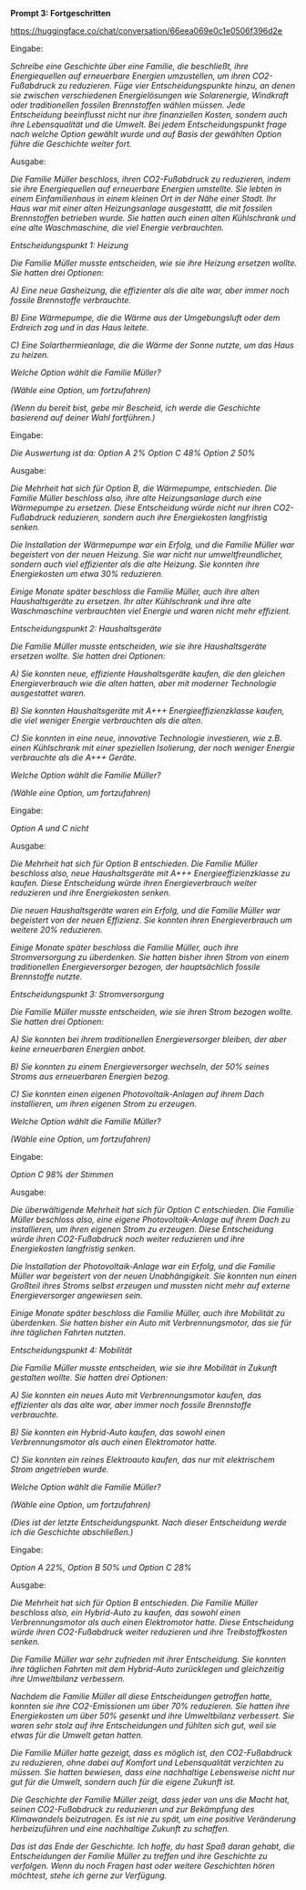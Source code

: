 **Prompt 3: Fortgeschritten**

https://huggingface.co/chat/conversation/66eea069e0c1e0506f396d2e

Eingabe:

*Schreibe eine Geschichte über eine Familie, die beschließt, ihre Energiequellen auf erneuerbare Energien umzustellen, um ihren CO2-Fußabdruck zu reduzieren. Füge vier Entscheidungspunkte hinzu, an denen sie zwischen verschiedenen Energielösungen wie Solarenergie, Windkraft oder traditionellen fossilen Brennstoffen wählen müssen. Jede Entscheidung beeinflusst nicht nur ihre finanziellen Kosten, sondern auch ihre Lebensqualität und die Umwelt. Bei jedem Entscheidungspunkt frage nach welche Option gewählt wurde und auf Basis der gewählten Option führe die Geschichte weiter fort.*

Ausgabe:

*Die Familie Müller beschloss, ihren CO2-Fußabdruck zu reduzieren, indem sie ihre Energiequellen auf erneuerbare Energien umstellte. Sie lebten in einem Einfamilienhaus in einem kleinen Ort in der Nähe einer Stadt. Ihr Haus war mit einer alten Heizungsanlage ausgestattt, die mit fossilen Brennstoffen betrieben wurde. Sie hatten auch einen alten Kühlschrank und eine alte Waschmaschine, die viel Energie verbrauchten.*

*Entscheidungspunkt 1: Heizung*

*Die Familie Müller musste entscheiden, wie sie ihre Heizung ersetzen wollte. Sie hatten drei Optionen:*

*A) Eine neue Gasheizung, die effizienter als die alte war, aber immer noch fossile Brennstoffe verbrauchte.*

*B) Eine Wärmepumpe, die die Wärme aus der Umgebungsluft oder dem Erdreich zog und in das Haus leitete.*

*C) Eine Solarthermieanlage, die die Wärme der Sonne nutzte, um das Haus zu heizen.*

*Welche Option wählt die Familie Müller?*

*(Wähle eine Option, um fortzufahren)*

*(Wenn du bereit bist, gebe mir Bescheid, ich werde die Geschichte basierend auf deiner Wahl fortführen.)*

Eingabe:

*Die Auswertung ist da: Option A 2% Option C 48% Option 2 50%*

Ausgabe:

*Die Mehrheit hat sich für Option B, die Wärmepumpe, entschieden. Die Familie Müller beschloss also, ihre alte Heizungsanlage durch eine Wärmepumpe zu ersetzen. Diese Entscheidung würde nicht nur ihren CO2-Fußabdruck reduzieren, sondern auch ihre Energiekosten langfristig senken.*

*Die Installation der Wärmepumpe war ein Erfolg, und die Familie Müller war begeistert von der neuen Heizung. Sie war nicht nur umweltfreundlicher, sondern auch viel effizienter als die alte Heizung. Sie konnten ihre Energiekosten um etwa 30% reduzieren.*

*Einige Monate später beschloss die Familie Müller, auch ihre alten Haushaltsgeräte zu ersetzen. Ihr alter Kühlschrank und ihre alte Waschmaschine verbrauchten viel Energie und waren nicht mehr effizient.*

*Entscheidungspunkt 2: Haushaltsgeräte*

*Die Familie Müller musste entscheiden, wie sie ihre Haushaltsgeräte ersetzen wollte. Sie hatten drei Optionen:*

*A) Sie konnten neue, effiziente Haushaltsgeräte kaufen, die den gleichen Energieverbrauch wie die alten hatten, aber mit moderner Technologie ausgestattet waren.*

*B) Sie konnten Haushaltsgeräte mit A+++ Energieeffizienzklasse kaufen, die viel weniger Energie verbrauchten als die alten.*

*C) Sie konnten in eine neue, innovative Technologie investieren, wie z.B. einen Kühlschrank mit einer speziellen Isolierung, der noch weniger Energie verbrauchte als die A+++ Geräte.*

*Welche Option wählt die Familie Müller?*

*(Wähle eine Option, um fortzufahren)*

Eingabe:

*Option A und C nicht*

Ausgabe:

*Die Mehrheit hat sich für Option B entschieden. Die Familie Müller beschloss also, neue Haushaltsgeräte mit A+++ Energieeffizienzklasse zu kaufen. Diese Entscheidung würde ihren Energieverbrauch weiter reduzieren und ihre Energiekosten senken.*

*Die neuen Haushaltsgeräte waren ein Erfolg, und die Familie Müller war begeistert von der neuen Effizienz. Sie konnten ihren Energieverbrauch um weitere 20% reduzieren.*

*Einige Monate später beschloss die Familie Müller, auch ihre Stromversorgung zu überdenken. Sie hatten bisher ihren Strom von einem traditionellen Energieversorger bezogen, der hauptsächlich fossile Brennstoffe nutzte.*

*Entscheidungspunkt 3: Stromversorgung*

*Die Familie Müller musste entscheiden, wie sie ihren Strom bezogen wollte. Sie hatten drei Optionen:*

*A) Sie konnten bei ihrem traditionellen Energieversorger bleiben, der aber keine erneuerbaren Energien anbot.*

*B) Sie konnten zu einem Energieversorger wechseln, der 50% seines Stroms aus erneuerbaren Energien bezog.*

*C) Sie konnten einen eigenen Photovoltaik-Anlagen auf ihrem Dach installieren, um ihren eigenen Strom zu erzeugen.*

*Welche Option wählt die Familie Müller?*

*(Wähle eine Option, um fortzufahren)*

Eingabe:

*Option C 98% der Stimmen*

Ausgabe:

*Die überwältigende Mehrheit hat sich für Option C entschieden. Die Familie Müller beschloss also, eine eigene Photovoltaik-Anlage auf ihrem Dach zu installieren, um ihren eigenen Strom zu erzeugen. Diese Entscheidung würde ihren CO2-Fußabdruck noch weiter reduzieren und ihre Energiekosten langfristig senken.*

*Die Installation der Photovoltaik-Anlage war ein Erfolg, und die Familie Müller war begeistert von der neuen Unabhängigkeit. Sie konnten nun einen Großteil ihres Stroms selbst erzeugen und mussten nicht mehr auf externe Energieversorger angewiesen sein.*

*Einige Monate später beschloss die Familie Müller, auch ihre Mobilität zu überdenken. Sie hatten bisher ein Auto mit Verbrennungsmotor, das sie für ihre täglichen Fahrten nutzten.*

*Entscheidungspunkt 4: Mobilität*

*Die Familie Müller musste entscheiden, wie sie ihre Mobilität in Zukunft gestalten wollte. Sie hatten drei Optionen:*

*A) Sie konnten ein neues Auto mit Verbrennungsmotor kaufen, das effizienter als das alte war, aber immer noch fossile Brennstoffe verbrauchte.*

*B) Sie konnten ein Hybrid-Auto kaufen, das sowohl einen Verbrennungsmotor als auch einen Elektromotor hatte.*

*C) Sie konnten ein reines Elektroauto kaufen, das nur mit elektrischem Strom angetrieben wurde.*

*Welche Option wählt die Familie Müller?*

*(Wähle eine Option, um fortzufahren)*

*(Dies ist der letzte Entscheidungspunkt. Nach dieser Entscheidung werde ich die Geschichte abschließen.)*

Eingabe:

*Option A 22%, Option B 50% und Option C 28%*

Ausgabe:

*Die Mehrheit hat sich für Option B entschieden. Die Familie Müller beschloss also, ein Hybrid-Auto zu kaufen, das sowohl einen Verbrennungsmotor als auch einen Elektromotor hatte. Diese Entscheidung würde ihren CO2-Fußabdruck weiter reduzieren und ihre Treibstoffkosten senken.*

*Die Familie Müller war sehr zufrieden mit ihrer Entscheidung. Sie konnten ihre täglichen Fahrten mit dem Hybrid-Auto zurücklegen und gleichzeitig ihre Umweltbilanz verbessern.*

*Nachdem die Familie Müller all diese Entscheidungen getroffen hatte, konnten sie ihre CO2-Emissionen um über 70% reduzieren. Sie hatten ihre Energiekosten um über 50% gesenkt und ihre Umweltbilanz verbessert. Sie waren sehr stolz auf ihre Entscheidungen und fühlten sich gut, weil sie etwas für die Umwelt getan hatten.*

*Die Familie Müller hatte gezeigt, dass es möglich ist, den CO2-Fußabdruck zu reduzieren, ohne dabei auf Komfort und Lebensqualität verzichten zu müssen. Sie hatten bewiesen, dass eine nachhaltige Lebensweise nicht nur gut für die Umwelt, sondern auch für die eigene Zukunft ist.*

*Die Geschichte der Familie Müller zeigt, dass jeder von uns die Macht hat, seinen CO2-Fußabdruck zu reduzieren und zur Bekämpfung des Klimawandels beizutragen. Es ist nie zu spät, um eine positive Veränderung herbeizuführen und eine nachhaltige Zukunft zu schaffen.*

*Das ist das Ende der Geschichte. Ich hoffe, du hast Spaß daran gehabt, die Entscheidungen der Familie Müller zu treffen und ihre Geschichte zu verfolgen. Wenn du noch Fragen hast oder weitere Geschichten hören möchtest, stehe ich gerne zur Verfügung.*